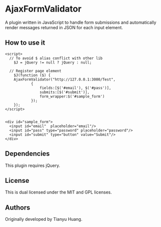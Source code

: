 # AjaxFormValidator

A plugin written in JavaScript to handle form submissions and automatically render messages returned in JSON for each input element.

## How to use it
	<script>
	  // To avoid $ alias conflict with other lib
	    $J = jQuery != null ? jQuery : null;

	  // Register page element
	    $J(function ($) {
		AjaxFormValidator("http://127.0.0.1:3000/Test",
		        {
		            fields:[$('#email'), $('#pass')],
		            submits:[$('#submit')],
		            form_wrapper:$('#sample_form')
		        });
	    });
	</script>


	<div id="sample_form">
	  <input id="email"  placeholder="email"/>
	  <input id="pass" type="password" placeholder="password"/>
	  <input id="submit" type="button" value="Submit"/>
	</div>

## Dependencies

This plugin requires jQuery.

## License

This is dual licensed under the MIT and GPL licenses.

## Authors

Originally developed by Tianyu Huang.
